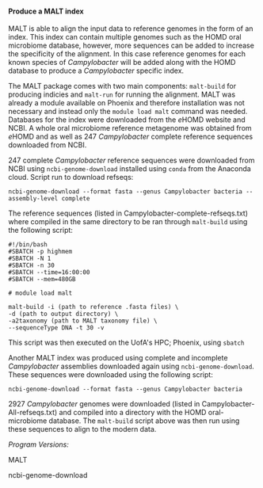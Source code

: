 #### Produce a MALT index

MALT is able to align the input data to reference genomes in the form of an index. This index can contain multiple genomes such as the HOMD oral microbiome database, however, more sequences can be added to increase the specificity of the alignment. In this case reference genomes for each known species of *Campylobacter* will be added along with the HOMD database to produce a *Campylobacter* specific index.

The MALT package comes with two main components: `malt-build` for producing indicies and `malt-run` for running the alignment. MALT was already a module available on Phoenix and therefore installation was not necessary and instead only the 
`module load malt` command was needed. Databases for the index were downloaded from the *e*HOMD website and NCBI. A whole oral microbiome reference metagenome was obtained from *e*HOMD and as well as 247 *Campylobacter* complete reference sequences downloaded from NCBI.

247 complete *Campylobacter* reference sequences were downloaded from NCBI using `ncbi-genome-download` installed using `conda` from the Anaconda cloud. Script run to download refseqs: 

`ncbi-genome-download --format fasta --genus Campylobacter bacteria --assembly-level complete`

The reference sequences (listed in Campylobacter-complete-refseqs.txt) where compiled in the same directory to be ran through `malt-build` using the following script:

    #!/bin/bash
    #SBATCH -p highmem
    #SBATCH -N 1
    #SBATCH -n 30
    #SBATCH --time=16:00:00
    #SBATCH --mem=480GB
   
    # module load malt
    
    malt-build -i (path to reference .fasta files) \
    -d (path to output directory) \
    -a2taxonomy (path to MALT taxonomy file) \
    --sequenceType DNA -t 30 -v
This script was then executed on the UofA's HPC; Phoenix, using `sbatch`

Another MALT index was produced using complete and incomplete *Campylobacter* assemblies downloaded again using `ncbi-genome-download`. These sequences were downloaded using the following script:

`ncbi-genome-download --format fasta --genus Campylobacter bacteria`

2927 *Campylobacter* genomes were downloaded (listed in Campylobacter-All-refseqs.txt) and compiled into a directory with the HOMD oral-microbiome database. The `malt-build` script above was then run using these sequences to align to the modern data.

*Program Versions:*

MALT

ncbi-genome-download
